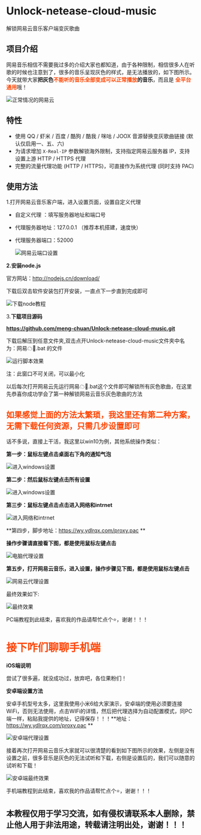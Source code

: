 # Unlock-netease-cloud-music

解锁网易云音乐客户端变灰歌曲

## 项目介绍

网易音乐相信不需要我过多的介绍大家也都知道，由于各种限制，相信很多人在听歌的时候也注意到了，很多的音乐呈现灰色的样式，是无法播放的，如下图所示。今天就带大家**把灰色**<span style="color:orangered;font-weight:bold;">不能听的音乐全部变成可以正常播放</span>**的音乐**，而且是 <span style="color:orangered;font-weight:bold;">全平台通用</span>哦！

![正常情况的网易云](http://r.photo.store.qq.com/psc?/V13al3sI0DZH2X/L*Kej6uubMuzNnUMMkfitDFAj3QFDPY6wNwsSxvk9Kgx37aYCoGutzyhfREnxVX9wHrzc7Vj8sPDNYdoHmFRgZETvzI3DjVMFeV73DHeYic!/r)

## 特性

- 使用 QQ / 虾米 / 百度 / 酷狗 / 酷我 / 咪咕 / JOOX 音源替换变灰歌曲链接 (默认仅启用一、五、六)
- 为请求增加 `X-Real-IP` 参数解锁海外限制，支持指定网易云服务器 IP，支持设置上游 HTTP / HTTPS 代理
- 完整的流量代理功能 (HTTP / HTTPS)，可直接作为系统代理 (同时支持 PAC)

## 使用方法

1.打开网易云音乐客户端，进入设置页面，设置自定义代理

- 自定义代理 ：填写服务器地址和端口号

- 代理服务器地址：127.0.0.1 （推荐本机搭建，速度快）

- 代理服务器端口：52000

  ![网易云端口设置](http://r.photo.store.qq.com/psc?/V13al3sI0DZH2X/L*Kej6uubMuzNnUMMkfitNVA*JJy7tiaoKq8AEZESmA8g63Bg7lqyJN4ajcwpKcs9JaMiUM6057gWYfdig6cUDrwA8LjiJ7WTTdms2gK8iM!/r)

**2.安装node.js**

官方网站：http://nodejs.cn/download/

下载后双击软件安装包打开安装，一直点下一步直到完成即可

![下载node教程](http://r.photo.store.qq.com/psb?/V13al3sI0DZH2X/uU1LfZtbAZh7BxNtJepksxyV1VxajpJrC*qs9L6CBVs!/r/dL8AAAAAAAAA)

3.**下载项目源码**

**https://github.com/meng-chuan/Unlock-netease-cloud-music.git**

下载后解压到任意文件夹,双击点开Unlock-netease-cloud-music文件夹中名为：网易☁🎵.bat 的文件

![运行脚本效果](http://r.photo.store.qq.com/psb?/V13al3sI0DZH2X/jP*9L3F**vfRcpTEE75xOfvRRNaIihXM5XD1UzLrAXM!/r/dL8AAAAAAAAA)

注：此窗口不可关闭，可以最小化

以后每次打开网易云先运行网易☁🎵.bat这个文件即可解锁所有灰色歌曲，在这里先恭喜你成功学会了第一种解锁网易云音乐灰色歌曲的方法

## <span style="color:orangered;font-weight:bold;">如果感觉上面的方法太繁琐，我这里还有第二种方案，无需下载任何资源，只需几步设置即可</span>

话不多说，直接上干活，我这里以win10为例，其他系统操作类似：

**第一步：鼠标左键点击桌面右下角的通知气泡**

![进入windows设置](http://r.photo.store.qq.com/psc?/V13al3sI0DZH2X/L*Kej6uubMuzNnUMMkfitMGJ7AgqvUrJRznTARdmR2EmIg3rtHCCPPNqVllA1zWgbIyfze0769Ldh.nohBLFqmTqE9x.5CcMjcQfQzMDC4s!/r)

**第二步：然后鼠标左键点击所有设置**

![进入windows设置](http://r.photo.store.qq.com/psc?/V13al3sI0DZH2X/L*Kej6uubMuzNnUMMkfitOQDcSdA1tqWNDHedWjIbfDaW24iVmP6fqjq34UKyvbziOz*0wHQviduIUZ51Xs7inPIv926TjLVKOfsxI732k8!/r)

**第三步：鼠标左键点击点击进入网络和intrnet**

![进入网络和intrnet](http://r.photo.store.qq.com/psc?/V13al3sI0DZH2X/L*Kej6uubMuzNnUMMkfitOWQdP2V3druIDzaKroBP1EUdDF3KKf7i75L9v6XlTOS9gpsdWUcqwZoqnZaFACIkv24vdSrooMClLwNm1yNN8o!/r)

**第四步，脚步地址：https://wy.ydlrqx.com/proxy.pac **

**操作步骤请直接看下图，都是使用鼠标左键点击**

![电脑代理设置](http://r.photo.store.qq.com/psc?/V13al3sI0DZH2X/L*Kej6uubMuzNnUMMkfitHwRx.079KCDHuhcOBT75xc2Ve3f1d*MXNfpaNcrH6wGwxS0yVWuiy0p8XPwC4SxFH3A3buyJJ2gSDTZuMK0mBI!/r)

**第五步，打开网易云音乐，进入设置，操作步骤见下图，都是使用鼠标左键点击**

![网易云代理设置](http://r.photo.store.qq.com/psc?/V13al3sI0DZH2X/L*Kej6uubMuzNnUMMkfitDQYs8Xq2483qZHJYIS8sgN6k6zKDkHBKLTBmgzqHQGy0BGb9vZROHxCiUGnpP7E9vG9.31bOXvrZ6KTddIX5zQ!/r)

最终效果如下:

![最终效果](http://r.photo.store.qq.com/psc?/V13al3sI0DZH2X/L*Kej6uubMuzNnUMMkfitJeP4B3MAL49KJwJS6gRSQa*VEybngZl06AyIvotAmkLBgk73BfhaOErOnJXQw1vF.1.744IWAHlko*NSum4sBY!/r)

PC端教程到此结束，喜欢我的作品请帮忙点个⭐，谢谢！！！

#  <span style="color:orangered;font-weight:bold;">接下咋们聊聊手机端</span>

**iOS端说明**

尝试了很多遍，就没成功过，放弃吧，各位果粉们！

**安卓端设置方法**

安卓手机型号太多，这里我使用小米6给大家演示，安卓端的使用必须要连接WiFi，否则无法使用，点击WIFi的详情，然后把代理选择为自动配置模式，同PC端一样，粘贴我提供的地址，记得保存！！！**地址：https://wy.ydlrqx.com/proxy.pac **

![安卓端代理设置](http://r.photo.store.qq.com/psc?/V13al3sI0DZH2X/L*Kej6uubMuzNnUMMkfitLmZTgA2d.b9PR3aMs3Wra*ChEwepvDYPOe.ZylZYCmxf7SZ97BtoX7*G24S39Q66*o1.3xkhw8DJSMvheHfDHE!/r)

接着再次打开网易云音乐大家就可以很清楚的看到如下图所示的效果，左侧是没有设置之前，很多音乐是灰色的无法试听和下载，右侧是设置后的，我们可以随意的试听和下载！

![安卓端最终效果](http://r.photo.store.qq.com/psc?/V13al3sI0DZH2X/L*Kej6uubMuzNnUMMkfitLQhCfV3n0g5pkMJOdVzkMqfG9N7dCwCRCErIDOrj0tygKfc7ryfHWw5Qkzt7jwVML6nGoA4U4mFc8stckbevvQ!/r)

手机端教程到此结束，喜欢我的作品请帮忙点个⭐，谢谢！！！

## 本教程仅用于学习交流，如有侵权请联系本人删除，禁止他人用于非法用途，转载请注明出处，谢谢！！！
